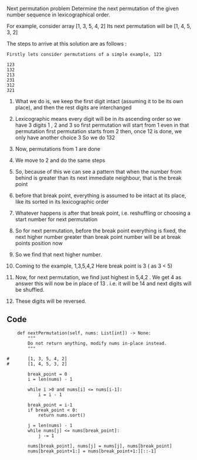 Next permutation problem 
Determine the next permutation of the given number sequence in lexicographical order.

For example, consider array [1, 3, 5, 4, 2] 
Its next permutation will be [1, 4, 5, 3, 2]

The steps to arrive at this solution are as follows :

```
Firstly lets consider permutations of a simple example, 123

123
132
213
231
312
321
```

1. What we do is, we keep the first digit intact (assuming it to be its own place), and then the rest digits are interchanged
2. Lexicographic means every digit will be in its ascending order
so we have 3 digits 1 , 2 and 3
so first permutation will start from 1
even in that permutation first permutation starts from 2
then, once 12 is done, we only have another choice 3
So we do 132
3. Now, permutations from 1 are done

4. We move to 2 and do the same steps

5. So, because of this we can see a pattern that when the number from behind is greater than its next immediate neighbour, that is the break point
6. before that break point, everything is assumed to be intact at its place, like its sorted in its lexicographic order
7. Whatever happens is after that break point, i.e. reshuffling or choosing a start number for next permutation
8. So for next permutation, before the break point everything is fixed, the next higher number greater than break point number will be at break points position now
9. So we find that next higher number.
10. Coming to the example, 1,3,5,4,2
Here break point is 3 ( as 3 < 5)
11. Now, for next permutation, we find just highest in 5,4,2 . We get  4 as answer
this will now be in place of 13 . i.e. it will be 14 and next digits will be shuffled.
12. These digits will be reversed. 

Code
----

```
    def nextPermutation(self, nums: List[int]) -> None:
        """
        Do not return anything, modify nums in-place instead.
        """
        
#       [1, 3, 5, 4, 2]
#       [1, 4, 5, 3, 2]
        
        break_point = 0
        i = len(nums) - 1
        
        while i >0 and nums[i] <= nums[i-1]:
            i = i - 1
            
        break_point = i-1
        if break_point < 0:
            return nums.sort()
        
        j = len(nums) - 1
        while nums[j] <= nums[break_point]:
            j -= 1
            
        nums[break_point], nums[j] = nums[j], nums[break_point]
        nums[break_point+1:] = nums[break_point+1:][::-1]

```



